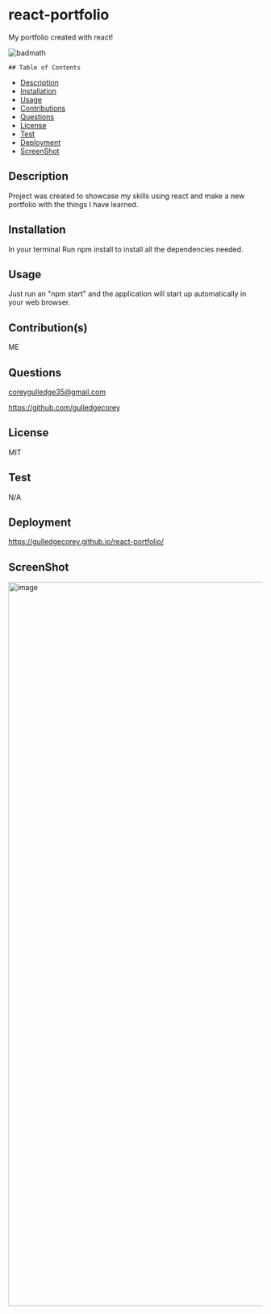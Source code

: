 # react-portfolio
My portfolio created with react!

![badmath](https://img.shields.io/github/languages/top/lernantino/badmath)

    ## Table of Contents
- [Description](#Description)
- [Installation](#Installation)
- [Usage](#Usage)
- [Contributions](#Contributions)
- [Questions](#Questions)
- [License](#License)
- [Test](#Test)
- [Deployment](#Deployment)
- [ScreenShot](#ScreenShot)

## Description
Project was created to showcase my skills using react and make a new portfolio with the things I have learned.

## Installation
In your terminal Run npm install to install all the dependencies needed.

## Usage
Just run an "npm start" and the application will start up automatically in your web browser.  

## Contribution(s)
ME

## Questions
coreygulledge35@gmail.com

https://github.com/gulledgecorey

## License
MIT

## Test
N/A

## Deployment
https://gulledgecorey.github.io/react-portfolio/

## ScreenShot
<img width="1437" alt="image" src="https://github.com/gulledgecorey/react-portfolio/assets/130395149/c094dc32-e698-415c-b444-76d736962448">

